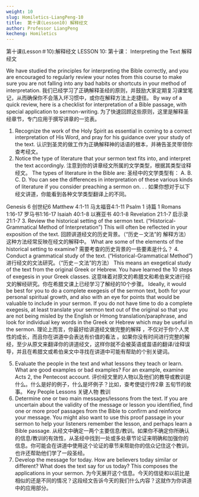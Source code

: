 ```yaml
---
weight: 10
slug: Homiletics-LiangPeng-10
title:  第十课(Lesson10) 解释经文
author: Professor LiangPeng
kecheng: Homiletics
---
```


第十课(Lesson＃10):解释经文
LESSON 10:
第十课：
Interpreting the Text
解释经文

We have studied the principles for interpreting the Bible correctly, and you are encouraged to regularly review your notes from this course to make sure you are not falling into any bad habits or shortcuts in your method of interpretation.
我们已经学习了正确解释圣经的原则，并鼓励大家定期复习课堂笔记，从而确保你不会落入坏习惯中，或你在解释方法上走捷径。
By way of a quick review, here is a checklist for interpretation of a Bible passage, with special application to sermon-writing.
为了快速回顾这些原则，这里是解释圣经章节，专门应用于撰写讲章的一览表。
1. Recognize the work of the Holy Spirit as essential in coming to a correct interpretation of His Word, and pray for his guidance over your study of the text.
认识到圣灵的做工作为正确解释神的话语的根本，并祷告圣灵带领你查考经文。
2. Notice the type of literature that your sermon text fits into, and interpret the text accordingly.
注意到你的讲章经文所属的文学类型，根据其类型诠释经文。
The types of literature in the Bible are:
圣经中的文学类型有：
A.
B.
C.
D.
You can see the differences in interpretation of these various kinds of literature if you consider preaching a sermon on. . .
如果你想对于以下经文讲道，你能看到各种文学类型翻译上的不同。

Genesis 6	创世纪6	Matthew 4:1-11	马太福音4:1-11
Psalm 1	诗篇 1	Romans 1:16-17	罗马书1:16-17
Isaiah 40:1-8	以赛亚书 40:1-8	Revelation 21:1-7
启示录 21:1-7
3. Review the historical setting of the sermon text. (“Historical-Grammatical Method of Interpretation”) This will often be reflected in your exposition of the text.
回顾讲道经文的历史背景。（“历史－文法”的 解释方法）这种方法经常反映在经文的解释中。
What are some of the elements of the historical setting to examine?
需要考查的历史背景的一些要素是什么？
4. Conduct a grammatical study of the text. (“Historical-Grammatical Method”)
进行经文的文法研究。（“历史－文法”的方法）
This means an exegetical study of the text from the original Greek or Hebrew. You have learned the 10 steps of exegesis in your Greek classes.
这意味着对原文的希腊文和希伯来文进行经文的解经研究。你在希腊文课上已经学习了解经的10个步骤。
Ideally, it would be best for you to do a complete exegesis of the sermon text, both for your personal spiritual growth, and also with an eye for points that would be valuable to include in your sermon. If you do not have time to do a complete exegesis, at least translate your sermon text out of the original so that you are not being misled by the English or Hmong translation/paraphrase, and look for individual key words in the Greek or Hebrew which may be useful in the sermon.
理论上而言，你最好给讲道经文做完整的解释 ，不仅对于你个人灵性的成长，而且你在讲道中会表达有价值的看法 。如果你没有时间进行完整的解经，至少从原文来翻译你的讲道经文，这样你就不会被英语或苗语的翻译/诠释误导，并且在希腊文或希伯来文中寻找在讲道中可能有帮助的个别关键词。

5. Evaluate the people in the text and what lessons they teach or learn. What are good examples or bad examples? For an example, examine Acts 2, the Pentecost account.
评价经文里的人物以及他们的教导或教训是什么。什么是好的例子，什么是坏例子？比如，查考使徒行传2章 五旬节的故事。
Key People	Lessons
关键人物	教训
6. Determine one or two main messages/lessons from the text. If you are uncertain about the validity of the message or lesson you identified, find one or more proof passages from the Bible to confirm and reinforce your message. You might also want to use this proof passage in your sermon to help your listeners remember the lesson, and perhaps learn a Bible passage.
从经文中确定一两个主要信息/教训。如果你不确定你所确认的信息/教训的有效性，从圣经中找到一处或多处章节论证来明确和加强你的信息。你可能会在讲道中使用这个论证的章节来帮助你的信众记住这个教训，也许还帮助他们学了一段圣经。
7. Develop the message for today. How are believers today similar or different? What does the text say for us today? This composes the applications in your sermon.
为今天展开这个信息。今天的信徒和以前比是相似的还是不同的情况？这段经文告诉今天的我们什么内容？这就作为你讲道中的应用部分。
